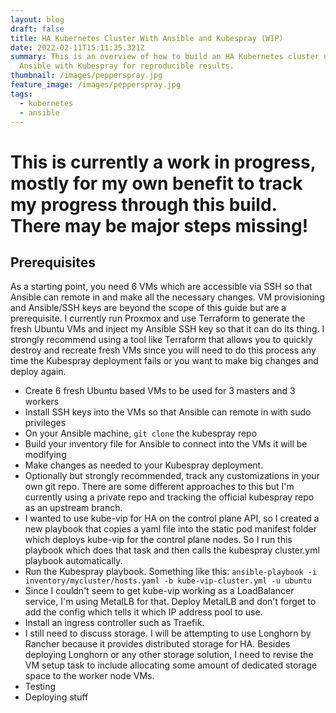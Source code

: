 ```yaml
---
layout: blog
draft: false
title: HA Kubernetes Cluster With Ansible and Kubespray (WIP)
date: 2022-02-11T15:11:35.321Z
summary: This is an overview of how to build an HA Kubernetes cluster using
  Ansible with Kubespray for reproducible results.
thumbnail: /images/pepperspray.jpg
feature_image: /images/pepperspray.jpg
tags:
  - kubernetes
  - ansible
---
```

# This is currently a work in progress, mostly for my own benefit to track my progress through this build. There may be major steps missing!

## Prerequisites

As a starting point, you need 6 VMs which are accessible via SSH so that Ansible can remote in and make all the necessary changes. VM provisioning and Ansible/SSH keys are beyond the scope of this guide but are a prerequisite. I currently run Proxmox and use Terraform to generate the fresh Ubuntu VMs and inject my Ansible SSH key so that it can do its thing. I strongly recommend using a tool like Terraform that allows you to quickly destroy and recreate fresh VMs since you will need to do this process any time the Kubespray deployment fails or you want to make big changes and deploy again.

* Create 6 fresh Ubuntu based VMs to be used for 3 masters and 3 workers
* Install SSH keys into the VMs so that Ansible can remote in with sudo privileges
* On your Ansible machine, `git clone` the kubespray repo
* Build your inventory file for Ansible to connect into the VMs it will be modifying
* Make changes as needed to your Kubespray deployment.
* Optionally but strongly recommended, track any customizations in your own git repo. There are some different approaches to this but I'm currently using a private repo and tracking the official kubespray repo as an upstream branch.
* I wanted to use kube-vip for HA on the control plane API, so I created a new playbook that copies a yaml file into the static pod manifest folder which deploys kube-vip for the control plane nodes. So I run this playbook which does that task and then calls the kubespray cluster.yml playbook automatically.
* Run the Kubespray playbook. Something like this: `ansible-playbook -i inventory/mycluster/hosts.yaml -b kube-vip-cluster.yml -u ubuntu`
* Since I couldn't seem to get kube-vip working as a LoadBalancer service, I'm using MetalLB for that. Deploy MetalLB and don't forget to add the config which tells it which IP address pool to use.
* Install an ingress controller such as Traefik.
* I still need to discuss storage. I will be attempting to use Longhorn by Rancher because it provides distributed storage for HA. Besides deploying Longhorn or any other storage solution, I need to revise the VM setup task to include allocating some amount of dedicated storage space to the worker node VMs.
* Testing
* Deploying stuff